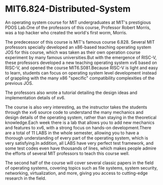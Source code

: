 # MIT6.824-Distributed-System

An operating system course for MIT undergraduates at MIT's prestigious PDOS Lab.One of the professors of this course, Professor Robert Morris, was a top hacker who created the world's first worm, Morris.

The predecessor of this course is MIT's famous course 6.828. Several MIT professors specially developed an x86-based teaching operating system JOS for this course, which was taken as their own operation course experiment by many famous universities.But with the emergence of RISC-V, these professors developed a new teaching operating system xv6 based on RISC-V, and opened the course MIT6.S081.Because RISC-V is light and easy to learn, students can focus on operating system level development instead of grappling with the many x86 "specific" compatibility complexities of the previous JOS.

The professors also wrote a tutorial detailing the design ideas and implementation details of xv6.

The course is also very interesting, as the instructor takes the students through the xv6 source code to understand the many mechanics and design details of the operating system, rather than staying in the theoretical knowledge.Each week there is a lab that allows you to add new mechanics and features to xv6, with a strong focus on hands-on development.There are a total of 11 LABS in the whole semester, allowing you to have a thorough understanding of every part of the operating system, which is very satisfying.In addition, all LABS have very perfect test framework, and some test codes even have thousands of lines, which makes people admire the efforts of several MIT professors to teach this course well.

The second half of the course will cover several classic papers in the field of operating systems, covering topics such as file systems, system security, networking, virtualization, and more, giving you access to cutting-edge research in the field.
